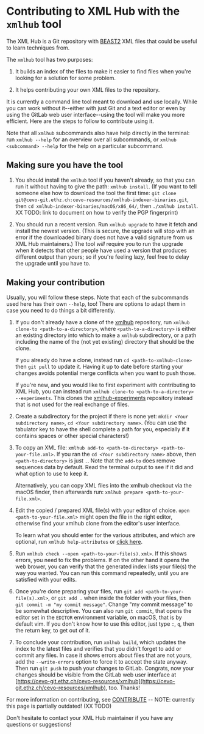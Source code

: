 # Contributing to XML Hub with the `xmlhub` tool

The XML Hub is a Git repository with [BEAST2](https://www.beast2.org/)
XML files that could be useful to learn techniques from.

The `xmlhub` tool has two purposes:

1. It builds an index of the files to make it easier to find files when you're looking for a solution for some problem.

1. It helps contributing your own XML files to the repository.

It is currently a command line tool meant to download and use locally.
While you can work without it--either with just Git and
a text editor or even by using the GitLab web user interface--using
the tool will make you more efficient. Here are the steps to
follow to contribute using it.

Note that all `xmlhub` subcommands also have help directly in the
terminal: run `xmlhub --help` for an overview over all subcommands, or
`xmlhub <subcommand> --help` for the help on a particular subcommand.

## Making sure you have the tool

1. You should install the `xmlhub` tool if you haven't already, so
   that you can run it without having to give the path: `xmlhub install`.
   (If you want to tell someone else how to download the tool the first time:
   `git clone git@cevo-git.ethz.ch:cevo-resources/xmlhub-indexer-binaries.git`,
   then `cd xmlhub-indexer-binaries/macOS/x86_64/`, then `./xmlhub install`.
   XX TODO: link to document on how to verify the PGP fingerprint)

2. You should run a recent version. Run `xmlhub upgrade` to have it
   fetch and install the newest version. (This is secure, the upgrade
   will stop with an error if the downloaded binary does not have a
   valid signature from us XML Hub maintainers.) The tool *will*
   require you to run the upgrade when it detects that other people
   have used a version that produces different output than yours; so
   if you're feeling lazy, feel free to delay the upgrade until you
   have to.

## Making your contribution

Usually, you will follow these steps. Note that each of the
subcommands used here has their own `--help`, too! There are options
to adapt them in case you need to do things a bit differently.

1. If you don't already have a clone of the
   [xmlhub](https://cevo-git.ethz.ch/cevo-resources/xmlhub)
   repository, run `xmlhub clone-to <path-to-a-directory>`, where
   `<path-to-a-directory>` is either an existing directory into which
   to make a `xmlhub` subdirectory, or a path including the name of
   the (not yet existing) directory that should be the clone.
   
   If you already do have a clone, instead run `cd
   <path-to-xmlhub-clone>` then `git pull` to update it. Having it up
   to date before starting your changes avoids potential merge
   conflicts when you want to push those.
   
   If you're new, and you would like to first experiment with
   contributing to XML Hub, you can instead run `xmlhub clone-to
   <path-to-a-directory> --experiments`. This clones the
   [xmlhub-experiments](https://cevo-git.ethz.ch/cevo-resources/xmlhub-experiments)
   repository instead that is not used for the real exchange of files.

1. Create a subdirectory for the project if there is none yet: `mkdir <Your subdirectory name>`, `cd <Your subdirectory name>`. (You can use the tabulator key to have the shell complete a path for you, especially if it contains spaces or other special characters!)

1. To copy an XML file: `xmlhub add-to <path-to-directory> <path-to-your-file.xml>`. If you ran the `cd <Your subdirectory name>` above, then `<path-to-directory>` is just `.`. Note that the `add-to` does remove sequences data by default. Read the terminal output to see if it did and what option to use to keep it.

    Alternatively, you can copy XML files into the xmlhub checkout via the macOS finder, then afterwards run: `xmlhub prepare <path-to-your-file.xml>`.

1. Edit the copied / prepared XML file(s) with your editor of choice. `open <path-to-your-file.xml>` might open the file in the right editor, otherwise find your xmlhub clone from the editor's user interface.

    To learn what you should enter for the various attributes, and which are optional, run `xmlhub help-attributes` or [click here](attributes.html).

1. Run `xmlhub check --open <path-to-your-file(s).xml>`. If this shows errors, you need to fix the problems. If on the other hand it opens the web brower, you can verify that the generated index lists your file(s) the way you wanted. You can run this command repeatedly, until you are satisfied with your edits.

1. Once you're done preparing your files, run `git add <path-to-your-file(s).xml>`, or `git add .` when inside the folder with your files, then `git commit -m "my commit message"`. Change "my commit message" to be somewhat descriptive. You can also run `git commit`, that opens the editor set in the `EDITOR` environment variable, on macOS, that is by default vim. If you don't know how to use this editor, just type `:`, `q`, then the return key, to get out of it.

1. To conclude your contribution, run `xmlhub build`, which updates the index to the latest files and verifies that you didn't forget to add or commit any files. In case it shows errors about files that are not yours, add the `--write-errors` option to force it to accept the state anyway. Then run `git push` to push your changes to GitLab. Congrats, now your changes should be visible from the GitLab web user interface at [https://cevo-git.ethz.ch/cevo-resources/xmlhub](https://cevo-git.ethz.ch/cevo-resources/xmlhub), too. Thanks!

For more information on contributing, see [CONTRIBUTE](https://cevo-git.ethz.ch/cevo-resources/xmlhub/-/blob/master/CONTRIBUTE.md) -- NOTE: currently this page is partially outdated! (XX TODO)

Don't hesitate to contact your XML Hub maintainer if you have any questions or suggestions!

<!--
For longer documentation, see ...XX TODO
e.g. set up ssh-agent
-->
